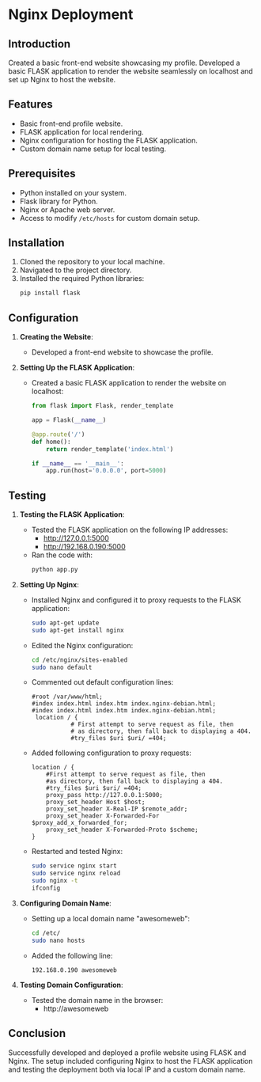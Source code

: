 # Nginx Deployment

## Introduction

Created a basic front-end website showcasing my profile. Developed a basic FLASK application to render the website seamlessly on localhost and set up Nginx to host the website.

## Features

- Basic front-end profile website.
- FLASK application for local rendering.
- Nginx configuration for hosting the FLASK application.
- Custom domain name setup for local testing.

## Prerequisites

- Python installed on your system.
- Flask library for Python.
- Nginx or Apache web server.
- Access to modify `/etc/hosts` for custom domain setup.

## Installation

1. Cloned the repository to your local machine.
2. Navigated to the project directory.
3. Installed the required Python libraries:
   ```bash
   pip install flask
## Configuration
1. **Creating the Website**:
   - Developed a front-end website to showcase the profile.

2. **Setting Up the FLASK Application**:
   - Created a basic FLASK application to render the website on localhost:
     ```python
     from flask import Flask, render_template

     app = Flask(__name__)

     @app.route('/')
     def home():
         return render_template('index.html')

     if __name__ == '__main__':
         app.run(host='0.0.0.0', port=5000)
     ```
## Testing

1. **Testing the FLASK Application**:
   - Tested the FLASK application on the following IP addresses:
     - http://127.0.0.1:5000
     - http://192.168.0.190:5000
   - Ran the code with:
     ```bash
     python app.py
     ```

2. **Setting Up Nginx**:
   - Installed Nginx and configured it to proxy requests to the FLASK application:
     ```bash
     sudo apt-get update
     sudo apt-get install nginx
     ```
   - Edited the Nginx configuration:
     ```bash
     cd /etc/nginx/sites-enabled
     sudo nano default
     ```
   - Commented out default configuration lines:
     ```nginx
     #root /var/www/html;
     #index index.html index.htm index.nginx-debian.html;
     #index index.html index.htm index.nginx-debian.html;
      location / {
                # First attempt to serve request as file, then
                # as directory, then fall back to displaying a 404.
                #try_files $uri $uri/ =404;
     ```
   - Added following configuration to proxy requests:
     ```nginx
     location / {
         #First attempt to serve request as file, then
         #as directory, then fall back to displaying a 404.
         #try_files $uri $uri/ =404;
         proxy_pass http://127.0.0.1:5000;
         proxy_set_header Host $host;
         proxy_set_header X-Real-IP $remote_addr;
         proxy_set_header X-Forwarded-For $proxy_add_x_forwarded_for;
         proxy_set_header X-Forwarded-Proto $scheme;
     }
     ```
   - Restarted and tested Nginx:
     ```bash
     sudo service nginx start
     sudo service nginx reload
     sudo nginx -t
     ifconfig
     ```

3. **Configuring Domain Name**:
   - Setting up a local domain name "awesomeweb":
     ```bash
     cd /etc/
     sudo nano hosts
     ```
   - Added the following line:
     ```
     192.168.0.190 awesomeweb
     ```

4. **Testing Domain Configuration**:
   - Tested the domain name in the browser:
     - http://awesomeweb

## Conclusion

Successfully developed and deployed a profile website using FLASK and Nginx. The setup included configuring Nginx to host the FLASK application and testing the deployment both via local IP and a custom domain name.


